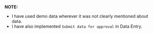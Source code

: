 **NOTE:**
- I have used demo data wherever it was not clearly mentioned about data.
- I have also implemented `Submit data for approval` in Data Entry.

